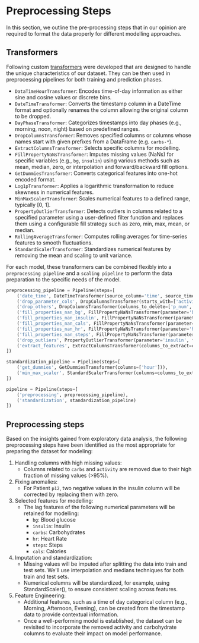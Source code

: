 # Preprocessing Steps

In this section, we outline the pre-processing steps that in our opinion are required to format the data properly for different modelling approaches.

## Transformers

Following custom [transformers](https://scikit-learn.org/stable/data_transforms.html) were developed that are designed to handle the unique characteristics of our dataset. They can be then used in preprocessing pipelines for both training and prediction phases.

* ``DataTimeHourTransformer``: Encodes time-of-day information as either sine and cosine values or discrete bins.
* ``DateTimeTransformer``: Converts the timestamp column in a DateTime format and optionally renames the column allowing the original column to be dropped.
* ``DayPhaseTransformer``: Categorizes timestamps into day phases (e.g., morning, noon, night) based on predefined ranges.
* ``DropColumnsTransformer``: Removes specified columns or columns whose names start with given prefixes from a DataFrame (e.g. ``carbs-*``).
* ``ExtractColumnsTransformer``: Selects specific columns for modelling.
* ``FillPropertyNaNsTransformer``: Imputes missing values (NaNs) for specific variables (e.g., ``bg``, ``insulin``) using various methods such as mean, median, zero, or interpolation and forward/backward fill options.
* ``GetDummiesTransformer``: Converts categorical features into one-hot encoded format.
* ``Log1pTransformer``: Applies a logarithmic transformation to reduce skewness in numerical features.
* ``MinMaxScalerTransformer``: Scales numerical features to a defined range, typically [0, 1].
* ``PropertyOutlierTransformer``: Detects outliers in columns related to a specified parameter using a user-defined filter function and replaces them using a configurable fill strategy such as zero, min, max, mean, or median.
* ``RollingAverageTransformer``: Computes rolling averages for time-series features to smooth fluctuations.
* ``StandardScalerTransformer``: Standardizes numerical features by removing the mean and scaling to unit variance.

For each model, these transformers can be combined flexibly into a ``preprocessing pipeline`` and a ``scaling pipeline`` to perform the data preparation to the specific needs of the model.

``` python
preprocessing_pipeline = Pipeline(steps=[
    ('date_time', DateTimeTransformer(source_column='time', source_time_format='%H:%M:%S', target_column='hour', target_time_format='%H')),
    ('drop_parameter_cols', DropColumnsTransformer(starts_with=['activity', 'carbs'])),
    ('drop_others', DropColumnsTransformer(columns_to_delete=['p_num', 'time'])),
    ('fill_properties_nan_bg', FillPropertyNaNsTransformer(parameter='bg', how=['interpolate', 'median'])),
    ('fill_properties_nan_insulin', FillPropertyNaNsTransformer(parameter='insulin', how=['zero'])),
    ('fill_properties_nan_cals', FillPropertyNaNsTransformer(parameter='cals', how=['interpolate', 'median'])),
    ('fill_properties_nan_hr', FillPropertyNaNsTransformer(parameter='hr', how=['interpolate', 'median'])),
    ('fill_properties_nan_steps', FillPropertyNaNsTransformer(parameter='steps', how=['zero'])),
    ('drop_outliers', PropertyOutlierTransformer(parameter='insulin', filter_function=lambda x: x < 0, fill_strategy='zero')),
    ('extract_features', ExtractColumnsTransformer(columns_to_extract=columns_to_extract)),
])

standardization_pipeline = Pipeline(steps=[
    ('get_dummies', GetDummiesTransformer(columns=['hour'])),
    ('min_max_scaler', StandardScalerTransformer(columns=columns_to_extract[2:-1]))
])

pipeline = Pipeline(steps=[
    ('preprocessing', preprocessing_pipeline),
    ('standardization', standardization_pipeline)
])
```

## Preprocessing steps

Based on the insights gained from exploratory data analysis, the following preprocessing steps have been identified as the most appropriate for preparing the dataset for modeling:

1. Handling columns with high missing values:
    * Columns related to ``carbs`` and ``activity`` are removed due to their high fraction of missing values (>95%).
2. Fixing anomalies:
    * For Patient ``p12``, two negative values in the insulin column will be corrected by replacing them with zero.
3. Selected features for modelling:
    * The lag features of the following numerical parameters will be retained for modelling:
        * ``bg``: Blood glucose
        * ``insulin``: Insulin
        * ``carbs``: Carbohydrates
        * ``hr``: Heart Rate
        * ``steps``: Steps
        * ``cals``: Calories
4. Imputation and standardization:
    * Missing values will be imputed after splitting the data into train and test sets. We'll use interpolation and medians techniques  for both train and test sets.
    * Numerical columns will be standardized, for example, using StandardScaler(), to ensure consistent scaling across features.
5. Feature Engineering:
    * Additional features, such as a time of day categorical column (e.g., Morning, Afternoon, Evening), can be created from the timestamp data to provide contextual information.
    * Once a well-performing model is established, the dataset can be revisited to incorporate the removed activity and carbohydrate columns to evaluate their impact on model performance.
    
